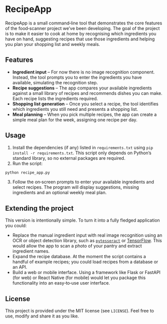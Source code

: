 # RecipeApp

RecipeApp is a small command‑line tool that demonstrates the core features of the food‑scanner project we’ve been developing. The goal of the project is to make it easier to cook at home by recognising which ingredients you have on hand, suggesting recipes that use those ingredients and helping you plan your shopping list and weekly meals.

## Features

* **Ingredient input** – For now there is no image recognition component. Instead, the tool prompts you to enter the ingredients you have available, simulating the recognition step.
* **Recipe suggestions** – The app compares your available ingredients against a small library of recipes and recommends dishes you can make. Each recipe lists the ingredients required.
* **Shopping list generation** – Once you select a recipe, the tool identifies which ingredients you still need and presents a shopping list.
* **Meal planning** – When you pick multiple recipes, the app can create a simple meal plan for the week, assigning one recipe per day.

## Usage

1. Install the dependencies (if any) listed in `requirements.txt` using `pip install -r requirements.txt`. This script only depends on Python’s standard library, so no external packages are required.
2. Run the script:

```sh
python recipe_app.py
```

3. Follow the on‑screen prompts to enter your available ingredients and select recipes. The program will display suggestions, missing ingredients and an optional weekly meal plan.

## Extending the project

This version is intentionally simple. To turn it into a fully fledged application you could:

* Replace the manual ingredient input with real image recognition using an OCR or object detection library, such as [`pytesseract`](https://github.com/madmaze/pytesseract) or [TensorFlow](https://www.tensorflow.org/). This would allow the app to scan a photo of your pantry and extract ingredient names.
* Expand the recipe database. At the moment the script contains a handful of example recipes; you could load recipes from a database or an API.
* Build a web or mobile interface. Using a framework like Flask or FastAPI (for web) or React Native (for mobile) would let you package this functionality into an easy‑to‑use user interface.

## License

This project is provided under the MIT license (see `LICENSE`). Feel free to use, modify and share it as you like.
